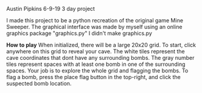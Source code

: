Austin Pipkins
6-9-19
3 day project


I made this project to be a python recreation of the original game Mine Sweeper.
The graphical interface was made by myself using an online graphics package "graphics.py"
I didn't make graphics.py



**How to play**
When initialized, there will be a large 20x20 grid.
To start, click anywhere on this grid to reveal your cave.
The white tiles represent the cave coordinates that dont have any surrounding bombs.
The gray number tiles represent spaces with at least one bomb in one of the surrounding spaces.
Your job is to explore the whole grid and flagging the bombs.
To flag a bomb, press the place flag button in the top-right, and click the suspected bomb location.


